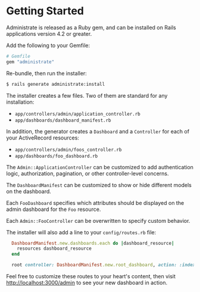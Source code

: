 # Getting Started

Administrate is released as a Ruby gem, and can be installed on Rails
applications version 4.2 or greater.

Add the following to your Gemfile:

```ruby
# Gemfile
gem "administrate"
```

Re-bundle, then run the installer:

```bash
$ rails generate administrate:install
```

The installer creates a few files.
Two of them are standard for any installation:

- `app/controllers/admin/application_controller.rb`
- `app/dashboards/dashboard_manifest.rb`

In addition, the generator creates a `Dashboard` and a `Controller` for each of
your ActiveRecord resources:

- `app/controllers/admin/foos_controller.rb`
- `app/dashboards/foo_dashboard.rb`

The `Admin::ApplicationController` can be customized to add
authentication logic, authorization, pagination,
or other controller-level concerns.

The `DashboardManifest` can be customized to show or hide
different models on the dashboard.

Each `FooDashboard` specifies which attributes should be displayed
on the admin dashboard for the `Foo` resource.

Each `Admin::FooController` can be overwritten to specify custom behavior.

The installer will also add a line to your `config/routes.rb` file:

```ruby
  DashboardManifest.new.dashboards.each do |dashboard_resource|
    resources dashboard_resource
  end

  root controller: DashboardManifest.new.root_dashboard, action: :index
```

Feel free to customize these routes to your heart's content,
then visit <http://localhost:3000/admin> to see your new dashboard in action.
